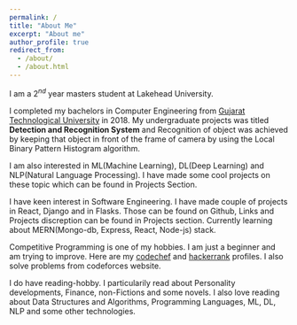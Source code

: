 ```yaml
---
permalink: /
title: "About Me"
excerpt: "About me"
author_profile: true
redirect_from: 
  - /about/
  - /about.html
---
```


I am a $2^{nd}$ year masters student at Lakehead University.

I completed my bachelors in Computer Engineering from [Gujarat Technological University](https://www.gtu.ac.in/) in 2018. My undergraduate projects was titled **Detection and Recognition System** and Recognition of object was achieved by keeping that object in front of the frame of camera by using the Local Binary Pattern
Histogram algorithm.

I am also interested in ML(Machine Learning), DL(Deep Learning) and NLP(Natural Language Processing). I have made some cool projects on these topic which can be found in Projects Section.

I have keen interest in Software Engineering. I have made couple of projects in React, Django and in Flasks. Those can be found on Github, Links and Projects discreption can be found in Projects section. Currently learning about MERN(Mongo-db, Express, React, Node-js) stack.

Competitive Programming is one of my hobbies. I am just a beginner and am trying to improve. Here are my [codechef](https://www.codechef.com/users/kp_2141) and [hackerrank](https://www.hackerrank.com/kp2141krp) profiles. I also solve problems from codeforces website. 


I do have reading-hobby. I particularily read about Personality developments, Finance, non-Fictions and some novels. I also love reading about Data Structures and Algorithms, Programming Languages, ML, DL, NLP and some other technologies. 

